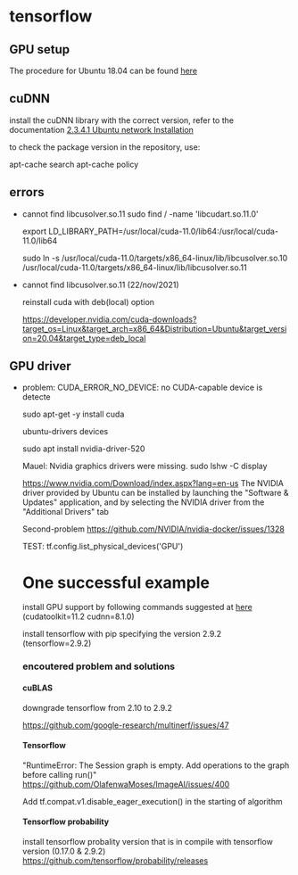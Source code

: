 # tensorflow
## GPU setup
The procedure for Ubuntu 18.04 can be found [here][Install CUDA with apt]

[Install CUDA with apt]:https://www.tensorflow.org/install/gpu#install_cuda_with_apt

## cuDNN
install the cuDNN library with the correct version, refer to the documentation [2.3.4.1 Ubuntu network Installation][NVIDIA CUDNN]

[NVIDIA CUDNN]:https://docs.nvidia.com/deeplearning/cudnn/install-guide/index.html

to check the package version in the repository, use:

  apt-cache search <packagename>
  apt-cache policy <packagename>
 
  
## errors
* cannot find libcusolver.so.11
  sudo find / -name 'libcudart.so.11.0'
  
  export LD_LIBRARY_PATH=/usr/local/cuda-11.0/lib64:/usr/local/cuda-11.0/lib64
  
  sudo ln -s /usr/local/cuda-11.0/targets/x86_64-linux/lib/libcusolver.so.10 /usr/local/cuda-11.0/targets/x86_64-linux/lib/libcusolver.so.11
  
* cannot find libcusolver.so.11 (22/nov/2021)
  
  reinstall cuda with deb(local) option
  
  https://developer.nvidia.com/cuda-downloads?target_os=Linux&target_arch=x86_64&Distribution=Ubuntu&target_version=20.04&target_type=deb_local


## GPU driver
* problem: CUDA_ERROR_NO_DEVICE: no CUDA-capable device is detecte
  
  sudo apt-get -y install cuda
  
  ubuntu-drivers devices
  
  sudo apt install nvidia-driver-520
  
  
  Mauel:
  Nvidia graphics drivers were missing.
    sudo lshw -C display

    https://www.nvidia.com/Download/index.aspx?lang=en-us
    The NVIDIA driver provided by Ubuntu can be installed by launching the
     "Software & Updates" application, and by selecting the NVIDIA driver from the
     "Additional Drivers" tab
  
  Second-problem
  https://github.com/NVIDIA/nvidia-docker/issues/1328
  
  TEST:
  tf.config.list_physical_devices('GPU')
  
 
  # One successful example
  
  install GPU support by following commands suggested at [here][Install CUDA with apt] (cudatoolkit=11.2 cudnn=8.1.0)
  
  install tensorflow with pip specifying the version 2.9.2 (tensorflow=2.9.2)
  
  ### encoutered problem and solutions
  #### cuBLAS
  downgrade tensorflow from 2.10 to 2.9.2
  
  https://github.com/google-research/multinerf/issues/47
  
  #### Tensorflow
  "RuntimeError: The Session graph is empty. Add operations to the graph before calling run()"
  https://github.com/OlafenwaMoses/ImageAI/issues/400
  
  Add tf.compat.v1.disable_eager_execution() in the starting of algorithm
  
  #### Tensorflow probability
  install tensorflow probality version that is in compile with tensorflow version (0.17.0 & 2.9.2)
  https://github.com/tensorflow/probability/releases
 
  

